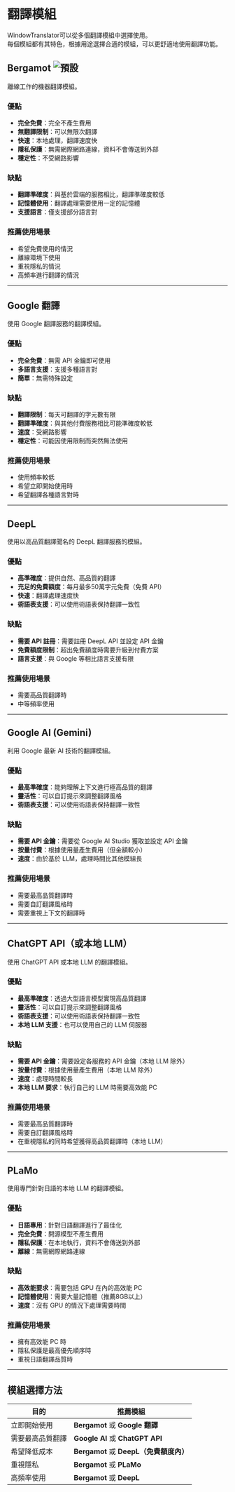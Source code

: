 # 翻譯模組

WindowTranslator可以從多個翻譯模組中選擇使用。  
每個模組都有其特色，根據用途選擇合適的模組，可以更舒適地使用翻譯功能。

## Bergamot ![預設](https://img.shields.io/badge/預設-brightgreen)

離線工作的機器翻譯模組。

### 優點
- **完全免費**：完全不產生費用
- **無翻譯限制**：可以無限次翻譯
- **快速**：本地處理，翻譯速度快
- **隱私保護**：無需網際網路連線，資料不會傳送到外部
- **穩定性**：不受網路影響

### 缺點
- **翻譯準確度**：與基於雲端的服務相比，翻譯準確度較低
- **記憶體使用**：翻譯處理需要使用一定的記憶體
- **支援語言**：僅支援部分語言對

### 推薦使用場景
- 希望免費使用的情況
- 離線環境下使用
- 重視隱私的情況
- 高頻率進行翻譯的情況

---

## Google 翻譯

使用 Google 翻譯服務的翻譯模組。

### 優點
- **完全免費**：無需 API 金鑰即可使用
- **多語言支援**：支援多種語言對
- **簡單**：無需特殊設定

### 缺點
- **翻譯限制**：每天可翻譯的字元數有限
- **翻譯準確度**：與其他付費服務相比可能準確度較低
- **速度**：受網路影響
- **穩定性**：可能因使用限制而突然無法使用

### 推薦使用場景
- 使用頻率較低
- 希望立即開始使用時
- 希望翻譯各種語言對時

---

## DeepL

使用以高品質翻譯聞名的 DeepL 翻譯服務的模組。

### 優點
- **高準確度**：提供自然、高品質的翻譯
- **充足的免費額度**：每月最多50萬字元免費（免費 API）
- **快速**：翻譯處理速度快
- **術語表支援**：可以使用術語表保持翻譯一致性

### 缺點
- **需要 API 註冊**：需要註冊 DeepL API 並設定 API 金鑰
- **免費額度限制**：超出免費額度時需要升級到付費方案
- **語言支援**：與 Google 等相比語言支援有限

### 推薦使用場景
- 需要高品質翻譯時
- 中等頻率使用

---

## Google AI (Gemini)

利用 Google 最新 AI 技術的翻譯模組。

### 優點
- **最高準確度**：能夠理解上下文進行極高品質的翻譯
- **靈活性**：可以自訂提示來調整翻譯風格
- **術語表支援**：可以使用術語表保持翻譯一致性

### 缺點
- **需要 API 金鑰**：需要從 Google AI Studio 獲取並設定 API 金鑰
- **按量付費**：根據使用量產生費用（但金額較小）
- **速度**：由於基於 LLM，處理時間比其他模組長

### 推薦使用場景
- 需要最高品質翻譯時
- 需要自訂翻譯風格時
- 需要重視上下文的翻譯時

---

## ChatGPT API（或本地 LLM）

使用 ChatGPT API 或本地 LLM 的翻譯模組。

### 優點
- **最高準確度**：透過大型語言模型實現高品質翻譯
- **靈活性**：可以自訂提示來調整翻譯風格
- **術語表支援**：可以使用術語表保持翻譯一致性
- **本地 LLM 支援**：也可以使用自己的 LLM 伺服器

### 缺點
- **需要 API 金鑰**：需要設定各服務的 API 金鑰（本地 LLM 除外）
- **按量付費**：根據使用量產生費用（本地 LLM 除外）
- **速度**：處理時間較長
- **本地 LLM 要求**：執行自己的 LLM 時需要高效能 PC

### 推薦使用場景
- 需要最高品質翻譯時
- 需要自訂翻譯風格時
- 在重視隱私的同時希望獲得高品質翻譯時（本地 LLM）

---

## PLaMo

使用專門針對日語的本地 LLM 的翻譯模組。

### 優點
- **日語專用**：針對日語翻譯進行了最佳化
- **完全免費**：開源模型不產生費用
- **隱私保護**：在本地執行，資料不會傳送到外部
- **離線**：無需網際網路連線

### 缺點
- **高效能要求**：需要包括 GPU 在內的高效能 PC
- **記憶體使用**：需要大量記憶體（推薦8GB以上）
- **速度**：沒有 GPU 的情況下處理需要時間

### 推薦使用場景
- 擁有高效能 PC 時
- 隱私保護是最高優先順序時
- 重視日語翻譯品質時

---

## 模組選擇方法

| 目的                        | 推薦模組                                      |
| --------------------------- | -------------------------------------------- |
| 立即開始使用               | **Bergamot** 或 **Google 翻譯**              |
| 需要最高品質翻譯           | **Google AI** 或 **ChatGPT API**            |
| 希望降低成本               | **Bergamot** 或 **DeepL（免費額度內）**      |
| 重視隱私                   | **Bergamot** 或 **PLaMo**                   |
| 高頻率使用                 | **Bergamot** 或 **DeepL**                   |
